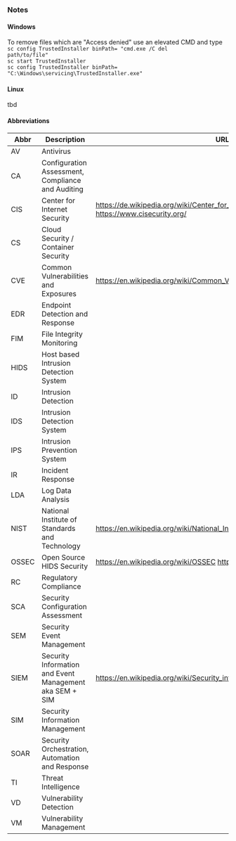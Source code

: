 
### Notes ###

#### Windows ####

To remove files which are "Access denied" use an elevated CMD and type  
  <code>sc config TrustedInstaller binPath= "cmd.exe /C del path/to/file"</code>  
  <code>sc start TrustedInstaller</code>  
  <code>sc config TrustedInstaller binPath= "C:\Windows\servicing\TrustedInstaller.exe"</code>  

#### Linux ####

tbd

#### Abbreviations ####

|Abbr|Description|URLs|
|-----|-----------|----|
|AV   |Antivirus||
|CA   |Configuration Assessment, Compliance and Auditing||
|CIS  |Center for Internet Security|https://de.wikipedia.org/wiki/Center_for_Internet_Security https://www.cisecurity.org/|
|CS   |Cloud Security / Container Security||
|CVE  |Common Vulnerabilities and Exposures|https://en.wikipedia.org/wiki/Common_Vulnerabilities_and_Exposures|
|EDR  |Endpoint Detection and Response||
|FIM  |File Integrity Monitoring||
|HIDS |Host based Intrusion Detection System||
|ID   |Intrusion Detection||
|IDS  |Intrusion Detection System||
|IPS  |Intrusion Prevention System||
|IR   |Incident Response||
|LDA  |Log Data Analysis||
|NIST |National Institute of Standards and Technology|https://en.wikipedia.org/wiki/National_Institute_of_Standards_and_Technology|
|OSSEC|Open Source HIDS Security|https://en.wikipedia.org/wiki/OSSEC https://www.ossec.net/|
|RC   |Regulatory Compliance||
|SCA  |Security Configuration Assessment||
|SEM  |Security Event Management||
|SIEM |Security Information and Event Management aka SEM + SIM |https://en.wikipedia.org/wiki/Security_information_and_event_management|
|SIM  |Security Information Management||
|SOAR |Security Orchestration, Automation and Response||
|TI   |Threat Intelligence||
|VD   |Vulnerability Detection||
|VM   |Vulnerability Management||



